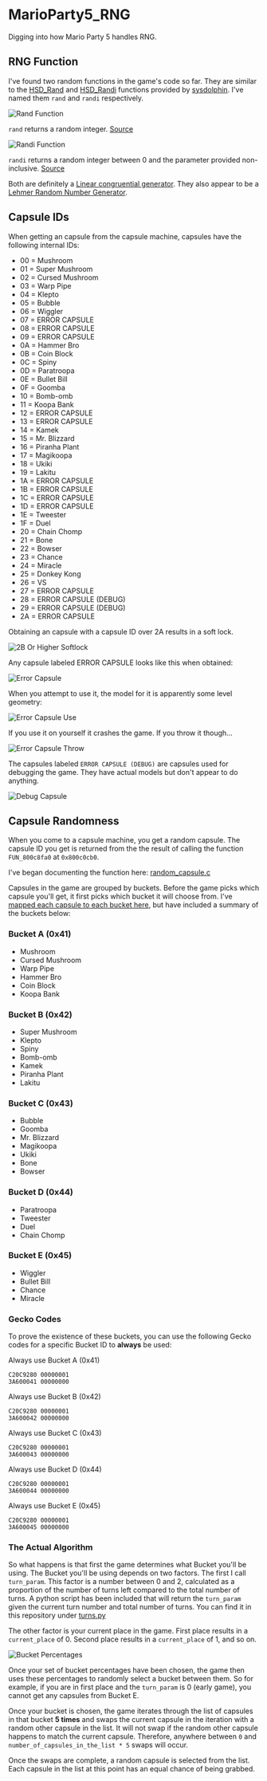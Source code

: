 # MarioParty5_RNG

Digging into how Mario Party 5 handles RNG.

## RNG Function

I've found two random functions in the game's code so far. They are similar to the [HSD_Rand](https://github.com/doldecomp/gnt4/blob/master/src/sysdolphin/random.c#L11) and [HSD_Randi](https://github.com/doldecomp/gnt4/blob/master/src/sysdolphin/random.c#L31) functions provided by [sysdolphin](https://wiki.mariocube.com/index.php/Sysdolphin). I've named them `rand` and `randi` respectively.

![Rand Function](/img/rand.PNG?raw=true "Rand Function")

`rand` returns a random integer. [Source](https://gist.github.com/NicholasMoser/ec152e10388a786d86ec6be85f184b9d)

![Randi Function](/img/randi.PNG?raw=true "Randi Function")

`randi` returns a random integer between 0 and the parameter provided non-inclusive. [Source](https://gist.github.com/NicholasMoser/a17c38d41692364e9cf2e4b86aae1e98)

Both are definitely a [Linear congruential generator](https://en.wikipedia.org/wiki/Linear_congruential_generator). They also appear to be a [Lehmer Random Number Generator](https://en.wikipedia.org/wiki/Lehmer_random_number_generator).

## Capsule IDs

When getting an capsule from the capsule machine, capsules have the following internal IDs:

- 00 = Mushroom
- 01 = Super Mushroom
- 02 = Cursed Mushroom
- 03 = Warp Pipe
- 04 = Klepto
- 05 = Bubble
- 06 = Wiggler
- 07 = ERROR CAPSULE
- 08 = ERROR CAPSULE
- 09 = ERROR CAPSULE
- 0A = Hammer Bro
- 0B = Coin Block
- 0C = Spiny
- 0D = Paratroopa
- 0E = Bullet Bill
- 0F = Goomba
- 10 = Bomb-omb
- 11 = Koopa Bank
- 12 = ERROR CAPSULE
- 13 = ERROR CAPSULE
- 14 = Kamek
- 15 = Mr. Blizzard
- 16 = Piranha Plant
- 17 = Magikoopa
- 18 = Ukiki
- 19 = Lakitu
- 1A = ERROR CAPSULE
- 1B = ERROR CAPSULE
- 1C = ERROR CAPSULE
- 1D = ERROR CAPSULE
- 1E = Tweester
- 1F = Duel
- 20 = Chain Chomp
- 21 = Bone
- 22 = Bowser
- 23 = Chance
- 24 = Miracle
- 25 = Donkey Kong
- 26 = VS
- 27 = ERROR CAPSULE
- 28 = ERROR CAPSULE (DEBUG)
- 29 = ERROR CAPSULE (DEBUG)
- 2A = ERROR CAPSULE

Obtaining an capsule with a capsule ID over 2A results in a soft lock.

![2B Or Higher Softlock](/img/2b_or_higher_softlock.PNG?raw=true "2B Or Higher Softlock")

Any capsule labeled ERROR CAPSULE looks like this when obtained:

![Error Capsule](/img/error_capsule.PNG?raw=true "Error Capsule")

When you attempt to use it, the model for it is apparently some level geometry:

![Error Capsule Use](/img/error_capsule_use.PNG?raw=true "Error Capsule Use")

If you use it on yourself it crashes the game. If you throw it though...

![Error Capsule Throw](/img/error_capsule.GIF?raw=true "Error Capsule Throw")

The capsules labeled `ERROR CAPSULE (DEBUG)` are capsules used for debugging the game. They have actual models but don't appear to do anything.

![Debug Capsule](/img/error_0x29.PNG?raw=true "Debug Capsule")

## Capsule Randomness

When you come to a capsule machine, you get a random capsule. The capsule ID you get is returned from the the result of calling the function `FUN_800c8fa0` at `0x800c0cb0`.

I've began documenting the function here: [random_capsule.c](https://gist.github.com/NicholasMoser/02b477cd16e1d5ea1ba6e8c4cea1333e)

Capsules in the game are grouped by buckets. Before the game picks which capsule you'll get, it first picks which bucket it will choose from. I've [mapped each capsule to each bucket here](https://gist.github.com/NicholasMoser/5beafc9a00269b64469eb7f176990dbb), but have included a summary of the buckets below:

### Bucket A (0x41)

- Mushroom
- Cursed Mushroom
- Warp Pipe
- Hammer Bro
- Coin Block
- Koopa Bank

### Bucket B (0x42)

- Super Mushroom
- Klepto
- Spiny
- Bomb-omb
- Kamek
- Piranha Plant
- Lakitu

### Bucket C (0x43)

- Bubble
- Goomba
- Mr. Blizzard
- Magikoopa
- Ukiki
- Bone
- Bowser

### Bucket D (0x44)

- Paratroopa
- Tweester
- Duel
- Chain Chomp

### Bucket E (0x45)

- Wiggler
- Bullet Bill
- Chance
- Miracle

### Gecko Codes

To prove the existence of these buckets, you can use the following Gecko codes for a specific Bucket ID to **always** be used:

Always use Bucket A (0x41)

```hex
C20C9280 00000001
3A600041 00000000
```

Always use Bucket B (0x42)

```hex
C20C9280 00000001
3A600042 00000000
```

Always use Bucket C (0x43)

```hex
C20C9280 00000001
3A600043 00000000
```

Always use Bucket D (0x44)

```hex
C20C9280 00000001
3A600044 00000000
```

Always use Bucket E (0x45)

```hex
C20C9280 00000001
3A600045 00000000
```

### The Actual Algorithm

So what happens is that first the game determines what Bucket you'll be using. The Bucket you'll be using depends on two factors. The first I call `turn_param`. This factor is a number between 0 and 2, calculated as a proportion of the number of turns left compared to the total number of turns. A python script has been included that will return the `turn_param` given the current turn number and total number of turns. You can find it in this repository under [turns.py](https://github.com/NicholasMoser/MarioParty5_RNG/blob/master/turns.py)

The other factor is your current place in the game. First place results in a `current_place` of 0. Second place results in a `current_place` of 1, and so on.

![Bucket Percentages](/img/bucket.PNG?raw=true "Bucket Percentages")

Once your set of bucket percentages have been chosen, the game then uses these percentages to randomly select a bucket between them. So for example, if you are in first place and the `turn_param` is 0 (early game), you cannot get any capsules from Bucket E.

Once your bucket is chosen, the game iterates through the list of capsules in that bucket **5 times** and swaps the current capsule in the iteration with a random other capsule in the list. It will not swap if the random other capsule happens to match the current capsule. Therefore, anywhere between `0` and `number_of_capsules_in_the_list * 5` swaps will occur.

Once the swaps are complete, a random capsule is selected from the list. Each capsule in the list at this point has an equal chance of being grabbed.
